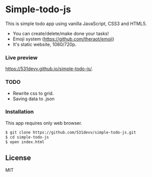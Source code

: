 # Simple-todo-js

This is simple todo app using vanilla JavaScript, CSS3 and HTML5.

  - You can create/delete/make done your tasks!
  - Emoji system (https://github.com/theraot/emoji)
  - It's static website, 1080/720p.
### Live preview

https://531devv.github.io/simple-todo-js/. 

### TODO

  - Rewrite css to grid.
  - Saving data to .json

### Installation

This app requires only web browser.

```sh
$ git clone https://github.com/531devv/simple-todo-js.git
$ cd simple-todo-js
$ open index.html
```
License
----

MIT
